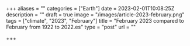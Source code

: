 +++
aliases = ""
categories = ["Earth"]
date = 2023-02-01T10:08:25Z
description = ""
draft = true
image = "/images/article-2023-february.png"
tags = ["climate", "2023", "February"]
title = "February 2023 compared to February from 1922 to 2022.es"
type = "post"
url = ""

+++
